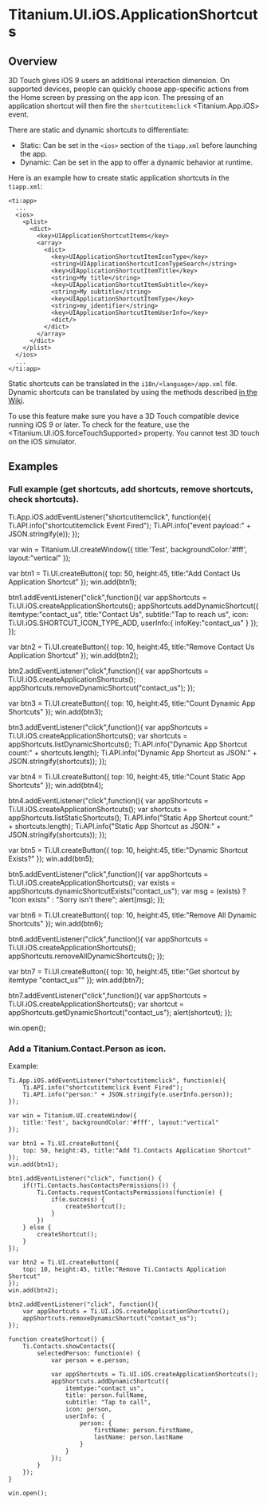 # Titanium.UI.iOS.ApplicationShortcuts

<ProxySummary/>

## Overview

3D Touch gives iOS 9 users an additional interaction dimension. On supported devices, people can quickly choose 
app-specific actions from the Home screen by pressing on the app icon. The pressing of an application shortcut
will then fire the `shortcutitemclick` <Titanium.App.iOS> event.

There are static and dynamic shortcuts to differentiate:
  * Static: Can be set in the `<ios>` section of the `tiapp.xml` before launching the app.
  * Dynamic: Can be set in the app to offer a dynamic behavior at runtime.

Here is an example how to create static application shortcuts in the `tiapp.xml`:

    <ti:app>
      ...
      <ios>
        <plist>  
          <dict>
            <key>UIApplicationShortcutItems</key>
            <array>
              <dict>
                <key>UIApplicationShortcutItemIconType</key>
                <string>UIApplicationShortcutIconTypeSearch</string>
                <key>UIApplicationShortcutItemTitle</key>
                <string>My title</string>
                <key>UIApplicationShortcutItemSubtitle</key>
                <string>My subtitle</string>
                <key>UIApplicationShortcutItemType</key>
                <string>my_identifier</string>
                <key>UIApplicationShortcutItemUserInfo</key>
                <dict/>
              </dict>
            </array>
          </dict>  
        </plist>  
      </ios>
      ...
    </ti:app>

Static shortcuts can be translated in the `i18n/<language>/app.xml` file. Dynamic shortcuts can be translated by using the
methods described [in the Wiki](https://wiki.appcelerator.org/display/guides2/Internationalization).

To use this feature make sure you have a 3D Touch compatible device running iOS 9 or later. To
check for the feature, use the <Titanium.UI.iOS.forceTouchSupported> property.
You cannot test 3D touch on the iOS simulator.

## Examples

### Full example (get shortcuts, add shortcuts, remove shortcuts, check shortcuts).

Ti.App.iOS.addEventListener("shortcutitemclick", function(e){
    Ti.API.info("shortcutitemclick Event Fired");
    Ti.API.info("event payload:" + JSON.stringify(e));
});

var win = Titanium.UI.createWindow({
    title:'Test', backgroundColor:'#fff', layout:"vertical"
});

var btn1 = Ti.UI.createButton({
    top: 50, height:45, title:"Add Contact Us Application Shortcut"
});
win.add(btn1);

btn1.addEventListener("click",function(){
    var appShortcuts = Ti.UI.iOS.createApplicationShortcuts();
    appShortcuts.addDynamicShortcut({
        itemtype:"contact_us",
        title:"Contact Us",
        subtitle:"Tap to reach us",
        icon: Ti.UI.iOS.SHORTCUT_ICON_TYPE_ADD,
        userInfo:{
            infoKey:"contact_us"
        }
    });
});

var btn2 = Ti.UI.createButton({
    top: 10, height:45, title:"Remove Contact Us Application Shortcut"
});
win.add(btn2);

btn2.addEventListener("click",function(){
    var appShortcuts = Ti.UI.iOS.createApplicationShortcuts();
    appShortcuts.removeDynamicShortcut("contact_us");
});

var btn3 = Ti.UI.createButton({
    top: 10, height:45, title:"Count Dynamic App Shortcuts"
});
win.add(btn3);

btn3.addEventListener("click",function(){
    var appShortcuts = Ti.UI.iOS.createApplicationShortcuts();
    var shortcuts = appShortcuts.listDynamicShortcuts();
    Ti.API.info("Dynamic App Shortcut count:" + shortcuts.length);
    Ti.API.info("Dynamic App Shortcut as JSON:" + JSON.stringify(shortcuts));
});

var btn4 = Ti.UI.createButton({
    top: 10, height:45, title:"Count Static App Shortcuts"
});
win.add(btn4);

btn4.addEventListener("click",function(){
    var appShortcuts = Ti.UI.iOS.createApplicationShortcuts();
    var shortcuts = appShortcuts.listStaticShortcuts();
    Ti.API.info("Static App Shortcut count:" + shortcuts.length);
    Ti.API.info("Static App Shortcut as JSON:" + JSON.stringify(shortcuts));
});

var btn5 = Ti.UI.createButton({
    top: 10, height:45, title:"Dynamic Shortcut Exists?"
});
win.add(btn5);

btn5.addEventListener("click",function(){
    var appShortcuts = Ti.UI.iOS.createApplicationShortcuts();
    var exists = appShortcuts.dynamicShortcutExists("contact_us");
    var msg = (exists) ? "Icon exists" : "Sorry isn't there";
    alert(msg);
});

var btn6 = Ti.UI.createButton({
    top: 10, height:45, title:"Remove All Dynamic Shortcuts"
});
win.add(btn6);

btn6.addEventListener("click",function(){
    var appShortcuts = Ti.UI.iOS.createApplicationShortcuts();
    appShortcuts.removeAllDynamicShortcuts();
});

var btn7 = Ti.UI.createButton({
    top: 10, height:45, title:"Get shortcut by itemtype \"contact_us\""
});
win.add(btn7);

btn7.addEventListener("click",function(){
    var appShortcuts = Ti.UI.iOS.createApplicationShortcuts();
    var shortcut = appShortcuts.getDynamicShortcut("contact_us");
    alert(shortcut);
});

win.open();

### Add a Titanium.Contact.Person as icon.

Example:

    Ti.App.iOS.addEventListener("shortcutitemclick", function(e){
        Ti.API.info("shortcutitemclick Event Fired");
        Ti.API.info("person:" + JSON.stringify(e.userInfo.person));
    });

    var win = Titanium.UI.createWindow({
        title:'Test', backgroundColor:'#fff', layout:"vertical"
    });

    var btn1 = Ti.UI.createButton({
        top: 50, height:45, title:"Add Ti.Contacts Application Shortcut"
    });
    win.add(btn1);

    btn1.addEventListener("click", function() {
        if(!Ti.Contacts.hasContactsPermissions()) {
            Ti.Contacts.requestContactsPermissions(function(e) {
                if(e.success) {
                    createShortcut();
                }
            })
        } else {
            createShortcut();
        }
    });

    var btn2 = Ti.UI.createButton({
        top: 10, height:45, title:"Remove Ti.Contacts Application Shortcut"
    });
    win.add(btn2);

    btn2.addEventListener("click", function(){
        var appShortcuts = Ti.UI.iOS.createApplicationShortcuts();
        appShortcuts.removeDynamicShortcut("contact_us");
    });

    function createShortcut() {
        Ti.Contacts.showContacts({
            selectedPerson: function(e) {
                var person = e.person;

                var appShortcuts = Ti.UI.iOS.createApplicationShortcuts();
                appShortcuts.addDynamicShortcut({
                    itemtype:"contact_us",
                    title: person.fullName,
                    subtitle: "Tap to call",
                    icon: person,
                    userInfo: {
                        person: {
                            firstName: person.firstName,
                            lastName: person.lastName
                        }
                    }
                });
            }
        });
    }

    win.open();

<ApiDocs/>
